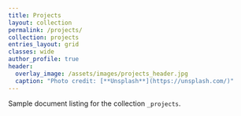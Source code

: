 ```yaml
---
title: Projects
layout: collection
permalink: /projects/
collection: projects
entries_layout: grid
classes: wide
author_profile: true
header:
  overlay_image: /assets/images/projects_header.jpg
  caption: "Photo credit: [**Unsplash**](https://unsplash.com/)"
---
```


Sample document listing for the collection `_projects`.
